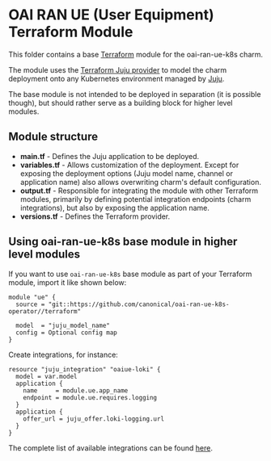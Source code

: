 #  OAI RAN UE (User Equipment) Terraform Module

This folder contains a base [Terraform][Terraform] module for the oai-ran-ue-k8s charm.

The module uses the [Terraform Juju provider][Terraform Juju provider] to model the charm
deployment onto any Kubernetes environment managed by [Juju][Juju].

The base module is not intended to be deployed in separation (it is possible though), but should
rather serve as a building block for higher level modules.

## Module structure

- **main.tf** - Defines the Juju application to be deployed.
- **variables.tf** - Allows customization of the deployment. Except for exposing the deployment
  options (Juju model name, channel or application name) also allows overwriting charm's default
  configuration.
- **output.tf** - Responsible for integrating the module with other Terraform modules, primarily
  by defining potential integration endpoints (charm integrations), but also by exposing
  the application name.
- **versions.tf** - Defines the Terraform provider.

## Using oai-ran-ue-k8s base module in higher level modules

If you want to use `oai-ran-ue-k8s` base module as part of your Terraform module, import it
like shown below:

```hcl
module "ue" {
  source = "git::https://github.com/canonical/oai-ran-ue-k8s-operator//terraform"

  model  = "juju_model_name"
  config = Optional config map
}
```

Create integrations, for instance:

```hcl
resource "juju_integration" "oaiue-loki" {
  model = var.model
  application {
    name     = module.ue.app_name
    endpoint = module.ue.requires.logging
  }
  application {
    offer_url = juju_offer.loki-logging.url
  }
}
```

The complete list of available integrations can be found [here][ue-integrations].

[Terraform]: https://www.terraform.io/
[Terraform Juju provider]: https://registry.terraform.io/providers/juju/juju/latest
[Juju]: https://juju.is
[ue-integrations]: https://charmhub.io/oai-ran-ue-k8s/integrations
